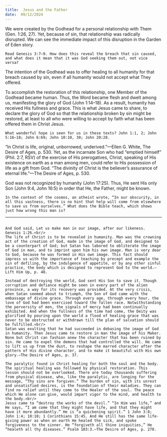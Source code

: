 ```yaml
---
title:  Jesus and the Father
date:  09/12/2024
---
```


We were created by the Godhead for a personal relationship with Them (Gen. 1:26, 27). Yet, because of sin, that relationship was radically disrupted. We can see the immediate impact of this disruption in the Garden of Eden story.

`Read Genesis 3:7–9. How does this reveal the breach that sin caused, and what does it mean that it was God seeking them out, not vice versa?`

The intention of the Godhead was to offer healing to all humanity for that breach caused by sin, even if all humanity would not accept what They offered.

To accomplish the restoration of this relationship, one Member of the Godhead became human. Thus, the Word became flesh and dwelt among us, manifesting the glory of God (John 1:14–18). As a result, humanity has received His fullness and grace. This is what Jesus came to share, to declare the glory of God so that the relationship broken by sin might be restored, at least to all who were willing to accept by faith what has been offered them in Christ Jesus.

`What wonderful hope is seen for us in these texts? John 1:1, 2; John 5:16–18; John 6:69; John 10:10, 30; John 20:28.`

“In Christ is life, original, unborrowed, underived.”—Ellen G. White, The Desire of Ages, p. 530. Yet, as the incarnate Son who had “emptied himself” (Phil. 2:7, RSV) of the exercise of His prerogatives, Christ, speaking of His existence on earth as a man among men, could refer to His possession of life as a gift from God. “The divinity of Christ is the believer’s assurance of eternal life.”—The Desire of Ages, p. 530.

God was not recognized by humanity (John 17:25). Thus, He sent His only Son (John 9:4, John 16:5) in order that He, the Father, might be known.

`In the context of the cosmos, an atheist wrote, “In our obscurity, in all this vastness, there is no hint that help will come from elsewhere to save us from ourselves.” What does the Bible teach, which shows just how wrong this man is?`

---

```=Additional Reading: Selected Quotes from Ellen G. White

And God said, Let us make man in our image, after our likeness. Genesis 1:26.<br/>
The life of Christ is to be revealed in humanity. Man was the crowning act of the creation of God, made in the image of God, and designed to be a counterpart of God; but Satan has labored to obliterate the image of God in man, and to imprint upon him his own image. Man is very dear to God, because he was formed in His own image. This fact should impress us with the importance of teaching by precept and example the sin of defiling, by the indulgence of appetite, or by any other sinful practice, the body which is designed to represent God to the world.—Lift Him Up, p. 48.

Instead of destroying the world, God sent His Son to save it. Though corruption and defiance might be seen in every part of the alien province, a way for its recovery was provided. At the very crisis, when Satan seemed about to triumph, the Son of God came with the embassage of divine grace. Through every age, through every hour, the love of God had been exercised toward the fallen race. Notwithstanding the perversity of men, the signals of mercy had been continually exhibited. And when the fullness of the time had come, the Deity was glorified by pouring upon the world a flood of healing grace that was never to be obstructed or withdrawn till the plan of salvation should be fulfilled.<br/>
Satan was exulting that he had succeeded in debasing the image of God in humanity. Then Jesus came to restore in man the image of his Maker. None but Christ can fashion anew the character that has been ruined by sin. He came to expel the demons that had controlled the will. He came to lift us up from the dust, to reshape the marred character after the pattern of His divine character, and to make it beautiful with His own glory.—The Desire of Ages, p. 37.

The paralytic found in Christ healing for both the soul and the body. The spiritual healing was followed by physical restoration. This lesson should not be overlooked. There are today thousands suffering from physical disease, who, like the paralytic, are longing for the message, “Thy sins are forgiven.” The burden of sin, with its unrest and unsatisfied desires, is the foundation of their maladies. They can find no relief until they come to the Healer of the soul. The peace which He alone can give, would impart vigor to the mind, and health to the body.<br/>
Jesus came to “destroy the works of the devil.” “In Him was life,” and He says, “I am come that they might have life, and that they might have it more abundantly.” He is “a quickening spirit.” 1 John 3:8; John 1:4; 10:10; 1 Corinthians 15:45. And He still has the same life-giving power as when on earth He healed the sick, and spoke forgiveness to the sinner. He “forgiveth all thine iniquities,” He “healeth all thy diseases.” Psalm 103:3.—The Desire of Ages, p. 270.
```